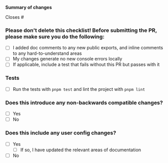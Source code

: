**Summary of changes**

<!-- This message body should clearly illustrate what problems it solves. -->

Closes # <!-- It's really useful if your PR references an issue where it is discussed ahead of time. If this PR closes an issue, please list it here. If there are any related issues that this does not close, list them before the "Closes" prefix. -->

### Please don't delete this checklist! Before submitting the PR, please make sure you do the following:

- [ ] I added doc comments to any new public exports, and inline comments to any hard-to-understand areas
- [ ] My changes generate no new console errors locally
- [ ] If applicable, include a test that fails without this PR but passes with it

### Tests

- [ ] Run the tests with `pnpm test` and lint the project with `pnpm lint`

### Does this introduce any non-backwards compatible changes?

- [ ] Yes
- [ ] No

### Does this include any user config changes?

- [ ] Yes
  - [ ] If so, I have updated the relevant areas of documentation
- [ ] No
